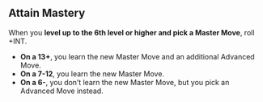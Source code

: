 ## Attain Mastery
When you **level up to the 6th level or higher and pick a Master Move**, roll +INT. 

* **On a 13+**, you learn the new Master Move and an additional Advanced Move.
* **On a 7-12**, you learn the new Master Move.
* **On a 6-**, you don’t learn the new Master Move, but you pick an Advanced Move instead.

